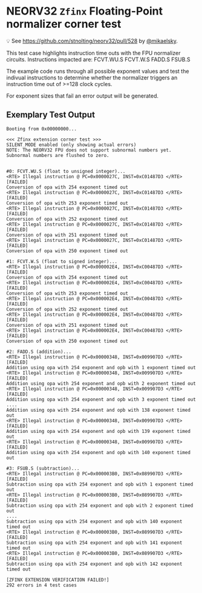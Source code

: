 # NEORV32 `Zfinx` Floating-Point normalizer corner test

:bulb: See https://github.com/stnolting/neorv32/pull/528 by [@mikaelsky](https://github.com/mikaelsky).

This test case highlights instruction time outs with the FPU normalizer circuits. Instructions impacted are:
FCVT.WU.S
FCVT.W.S
FADD.S
FSUB.S

The example code runs through all possible exponent values and test the indivual instructions to determine whether the normalizer triggers an instruction time out of >=128 clock cycles.

For exponent sizes that fail an error output will be generated.

## Exemplary Test Output

```
Booting from 0x00000000...

<<< Zfinx extension corner test >>>
SILENT_MODE enabled (only showing actual errors)
NOTE: The NEORV32 FPU does not support subnormal numbers yet. Subnormal numbers are flushed to zero.


#0: FCVT.WU.S (float to unsigned integer)...
<RTE> Illegal instruction @ PC=0x0000027C, INST=0xC01487D3 </RTE>
[FAILED]
Conversion of opa with 254 exponent timed out
<RTE> Illegal instruction @ PC=0x0000027C, INST=0xC01487D3 </RTE>
[FAILED]
Conversion of opa with 253 exponent timed out
<RTE> Illegal instruction @ PC=0x0000027C, INST=0xC01487D3 </RTE>
[FAILED]
Conversion of opa with 252 exponent timed out
<RTE> Illegal instruction @ PC=0x0000027C, INST=0xC01487D3 </RTE>
[FAILED]
Conversion of opa with 251 exponent timed out
<RTE> Illegal instruction @ PC=0x0000027C, INST=0xC01487D3 </RTE>
[FAILED]
Conversion of opa with 250 exponent timed out

#1: FCVT.W.S (float to signed integer)...
<RTE> Illegal instruction @ PC=0x000002E4, INST=0xC00487D3 </RTE>
[FAILED]
Conversion of opa with 254 exponent timed out
<RTE> Illegal instruction @ PC=0x000002E4, INST=0xC00487D3 </RTE>
[FAILED]
Conversion of opa with 253 exponent timed out
<RTE> Illegal instruction @ PC=0x000002E4, INST=0xC00487D3 </RTE>
[FAILED]
Conversion of opa with 252 exponent timed out
<RTE> Illegal instruction @ PC=0x000002E4, INST=0xC00487D3 </RTE>
[FAILED]
Conversion of opa with 251 exponent timed out
<RTE> Illegal instruction @ PC=0x000002E4, INST=0xC00487D3 </RTE>
[FAILED]
Conversion of opa with 250 exponent timed out

#2: FADD.S (addition)...
<RTE> Illegal instruction @ PC=0x00000348, INST=0x009907D3 </RTE>
[FAILED]
Addition using opa with 254 exponent and opb with 1 exponent timed out
<RTE> Illegal instruction @ PC=0x00000348, INST=0x009907D3 </RTE>
[FAILED]
Addition using opa with 254 exponent and opb with 2 exponent timed out
<RTE> Illegal instruction @ PC=0x00000348, INST=0x009907D3 </RTE>
[FAILED]
Addition using opa with 254 exponent and opb with 3 exponent timed out
....
Addition using opa with 254 exponent and opb with 138 exponent timed out
<RTE> Illegal instruction @ PC=0x00000348, INST=0x009907D3 </RTE>
[FAILED]
Addition using opa with 254 exponent and opb with 139 exponent timed out
<RTE> Illegal instruction @ PC=0x00000348, INST=0x009907D3 </RTE>
[FAILED]
Addition using opa with 254 exponent and opb with 140 exponent timed out

#3: FSUB.S (subtraction)...
<RTE> Illegal instruction @ PC=0x000003B0, INST=0x089907D3 </RTE>
[FAILED]
Subtraction using opa with 254 exponent and opb with 1 exponent timed out
<RTE> Illegal instruction @ PC=0x000003B0, INST=0x089907D3 </RTE>
[FAILED]
Subtraction using opa with 254 exponent and opb with 2 exponent timed out
....
Subtraction using opa with 254 exponent and opb with 140 exponent timed out
<RTE> Illegal instruction @ PC=0x000003B0, INST=0x089907D3 </RTE>
[FAILED]
Subtraction using opa with 254 exponent and opb with 141 exponent timed out
<RTE> Illegal instruction @ PC=0x000003B0, INST=0x089907D3 </RTE>
[FAILED]
Subtraction using opa with 254 exponent and opb with 142 exponent timed out

[ZFINX EXTENSION VERIFICATION FAILED!]
292 errors in 4 test cases